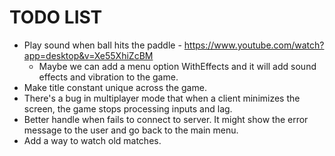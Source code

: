# TODO LIST

* Play sound when ball hits the paddle - https://www.youtube.com/watch?app=desktop&v=Xe55XhiZcBM
    * Maybe we can add a menu option WithEffects and it will add sound effects and vibration to the game.
* Make title constant unique across the game.
* There's a bug in multiplayer mode that when a client minimizes the screen, the game stops processing inputs and lag.
* Better handle when fails to connect to server. It might show the error message to the user and go back to the main menu.
* Add a way to watch old matches.
